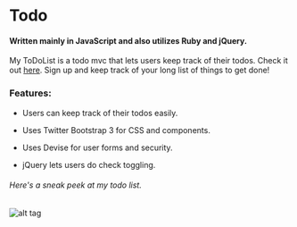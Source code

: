 # Todo

#### Written mainly in JavaScript and also utilizes Ruby and jQuery.

My ToDoList is a todo mvc that lets users keep track of their todos. Check it out [here](https://todolist-the-jamals.herokuapp.com/). Sign up and keep track of your long list of things to get done!

### Features: 

* Users can keep track of their todos easily.

* Uses Twitter Bootstrap 3 for CSS and components.

* Uses Devise for user forms and security.

* jQuery lets users do check toggling.

###### Here's a sneak peek at my todo list.
![alt tag](https://raw.github.com/JonnShaft/ToDoList/master/todolist-the-jamals.herokuapp.com.jpg)
